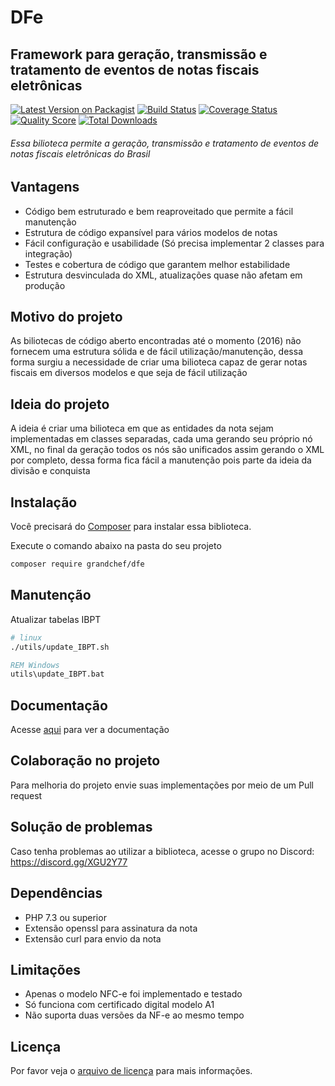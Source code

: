 # DFe
## Framework para geração, transmissão e tratamento de eventos de notas fiscais eletrônicas

[![Latest Version on Packagist][ico-version]][link-packagist]
[![Build Status][ico-travis]][link-travis]
[![Coverage Status][ico-scrutinizer]][link-scrutinizer]
[![Quality Score][ico-code-quality]][link-code-quality]
[![Total Downloads][ico-downloads]][link-downloads]

###### Essa bilioteca permite a geração, transmissão e tratamento de eventos de notas fiscais eletrônicas do Brasil

## Vantagens
- Código bem estruturado e bem reaproveitado que permite a fácil manutenção
- Estrutura de código expansível para vários modelos de notas
- Fácil configuração e usabilidade (Só precisa implementar 2 classes para integração)
- Testes e cobertura de código que garantem melhor estabilidade
- Estrutura desvinculada do XML, atualizações quase não afetam em produção

## Motivo do projeto
As biliotecas de código aberto encontradas até o momento (2016) não fornecem uma estrutura sólida e de fácil utilização/manutenção, dessa forma surgiu a necessidade de criar uma bilioteca capaz de gerar notas fiscais em diversos modelos e que seja de fácil utilização

## Ideia do projeto
A ideia é criar uma bilioteca em que as entidades da nota sejam implementadas em classes separadas, cada uma gerando seu próprio nó XML, no final da geração todos os nós são unificados assim gerando o XML por completo, dessa forma fica fácil a manutenção pois parte da ideia da divisão e conquista

## Instalação

Você precisará do [Composer][link-composer] para instalar essa biblioteca.

Execute o comando abaixo na pasta do seu projeto

```sh
composer require grandchef/dfe
```

## Manutenção
Atualizar tabelas IBPT
```sh
# linux
./utils/update_IBPT.sh
```
```cmd
REM Windows
utils\update_IBPT.bat
```

## Documentação

Acesse [aqui](../../wiki) para ver a documentação

## Colaboração no projeto
Para melhoria do projeto envie suas implementações por meio de um Pull request

## Solução de problemas
Caso tenha problemas ao utilizar a biblioteca, acesse o grupo no Discord: https://discord.gg/XGU2Y77

## Dependências
- PHP 7.3 ou superior
- Extensão openssl para assinatura da nota
- Extensão curl para envio da nota

## Limitações
- Apenas o modelo NFC-e foi implementado e testado
- Só funciona com certificado digital modelo A1
- Não suporta duas versões da NF-e ao mesmo tempo

## Licença
Por favor veja o [arquivo de licença](/LICENSE.txt) para mais informações.

[ico-version]: https://poser.pugx.org/grandchef/dfe/version
[ico-travis]: https://api.travis-ci.org/grandchef/dfe.svg
[ico-scrutinizer]: https://scrutinizer-ci.com/g/grandchef/dfe/badges/coverage.png
[ico-code-quality]: https://scrutinizer-ci.com/g/grandchef/dfe/badges/quality-score.png
[ico-downloads]: https://poser.pugx.org/grandchef/dfe/d/total.svg

[link-packagist]: https://packagist.org/packages/grandchef/dfe
[link-travis]: https://travis-ci.org/grandchef/dfe
[link-scrutinizer]: https://scrutinizer-ci.com/g/grandchef/dfe/code-structure
[link-code-quality]: https://scrutinizer-ci.com/g/grandchef/dfe
[link-downloads]: https://packagist.org/packages/grandchef/dfe
[link-composer]: https://getcomposer.org
